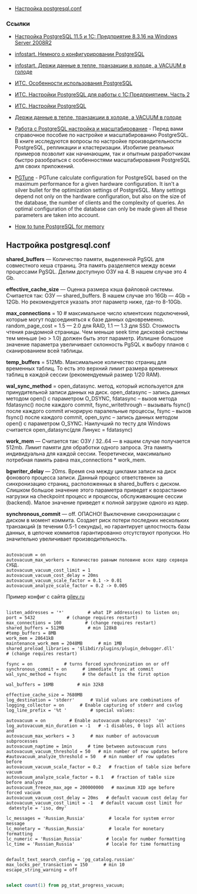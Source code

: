 - [Настройка postgresql.conf](#настройка-postgresqlconf)


### Ссылки

- [Настройка PostgreSQL 11.5 и 1C: Предприятие 8.3.16 на Windows Server 2008R2](https://infostart.ru/1c/articles/1180438/)
- [infostart. Немного о конфигурировании PostgreSQL](https://infostart.ru/1c/articles/325482/)
- [infostart. Держи данные в тепле, транзакции в холоде, а VACUUM в голоде](https://infostart.ru/1c/articles/1191667/)
- [ИТС. Особенности использования PostgreSQL](https://its.1c.ru/db/metod8dev#browse:13:-1:1981:1987)
- [ИТС. Настройки PostgreSQL для работы с 1С:Предприятием. Часть 2](https://its.1c.ru/db/metod8dev#content:5866:hdoc)
- [ИТС. Настройки PostgreSQL](https://its.1c.ru/db/metod8dev#browse:13:-1:1989:2599:2600:2604)
- [Держи данные в тепле, транзакции в холоде, а VACUUM в голоде](https://is1c.ru/career/blog/derzhi-dannye-v-teple-tranzaktsii-v-kholode-a-vacuum-v-golode/)
- [Работа с PostgreSQL настройка и масштабирование](https://postgresql.leopard.in.ua/) - 
Перед вами справочное пособие по настройке и масштабированию PostgreSQL. В книге исследуются вопросы по настройке производительности PostgreSQL, репликации и кластеризации. Изобилие реальных примеров позволит как начинающим, так и опытным разработчикам быстро разобраться с особенностями масштабирования PostgreSQL для своих приложений.

- [PGTune](https://pgtune.leopard.in.ua/) - PGTune calculate configuration for PostgreSQL based on the maximum performance for a given hardware configuration. It isn't a silver bullet for the optimization settings of PostgreSQL. Many settings depend not only on the hardware configuration, but also on the size of the database, the number of clients and the complexity of queries. An optimal configuration of the database can only be made given all these parameters are taken into account.
- [How to tune PostgreSQL for memory](https://www.enterprisedb.com/postgres-tutorials/how-tune-postgresql-memory)



## Настройка postgresql.conf

**shared_buffers** — Количество памяти, выделенной PgSQL для совместного кеша страниц. Эта память разделяется между всеми процессами PgSQL. Делим доступную ОЗУ на 4. В нашем случае это 4 Gb.


**effective_cache_size** — Оценка размера кэша файловой системы. Считается так: ОЗУ — shared_buffers. В нашем случае это 16Gb — 4Gb = 12Gb. Но рекомендуется указать этот параметр ниже, где-то 8-10Gb.


**max_connections** = 10 # максимальное число клиентских подключений, которые могут подсоединяться к базе данных одновременно.
random_page_cost = 1.5 — 2.0 для RAID, 1.1 — 1.3 для SSD. Стоимость чтения рандомной страницы. Чем меньше seek time дисковой системы тем меньше (но > 1.0) должен быть этот параметр. Излишне большое значение параметра увеличивает склонность PgSQL к выбору планов с сканированием всей таблицы.


**temp_buffers** = 512Mb. Максимальное количество страниц для временных таблиц. То есть это верхний лимит размера временных таблиц в каждой сессии (рекомендуемый размер 1/20 RAM).


**wal_sync_method** = open_datasync.  метод, который используется для принудительной записи данных на диск. open_datasync – запись данных методом open() с параметром O_DSYNC, fdatasync – вызов метода fdatasync() после каждого commit, fsync_writethrough – вызывать fsync() после каждого commit игнорирую паралельные процессы, fsync – вызов fsync() после каждого commit, open_sync – запись данных методом open() с параметром O_SYNC. Наилучший по тесту для Windows считается open_datasync(для Линукс = fdatasync)


**work_mem** — Считается так: ОЗУ / 32..64 — в нашем случае получается 512mb. Лимит памяти для обработки одного запроса. Эта память индивидуальна для каждой сессии. Теоретически, максимально потребная память равна max_connections * work_mem.


**bgwriter_delay** — 20ms. Время сна между циклами записи на диск фонового процесса записи. Данный процесс ответственен за синхронизацию страниц, расположенных в shared_buffers с диском. Слишком большое значение этого параметра приведет к возрастанию нагрузки на  checkpoint процесс и процессы, обслуживающие сессии (backend). Малое значение приведет к полной загрузке одного из ядер.


**synchronous_commit** — off. ОПАСНО! Выключение синхронизации с диском в момент коммита. Создает риск потери последних нескольких транзакций (в течении 0.5-1 секунды), но гарантирует целостность базы данных, в цепочке коммитов гарантированно отсутствуют пропуски. Но значительно увеличивает производительность.


``` 

autovacuum = on
autovacuum_max_workers = Количество равным половине всех ядер сервера СУБД.
autovacuum_vacuum_cost_limit = 1
autovacuum_vacuum_cost_delay = 20ms
autovacuum_vacuum_scale_factor = 0.1 -> 0.01
autovacuum_analyze_scale_factor = 0.2 -> 0.005

```

Пример конфиг с сайта [gilev.ru](http://www.gilev.ru/forum/viewtopic.php?f=18&t=979) 


```

listen_addresses = '*'         # what IP address(es) to listen on;
port = 5432            # (change requires restart)
max_connections = 100         # (change requires restart)
shared_buffers = 512MB         # min 128kB
#temp_buffers = 8MB         
work_mem = 28641kB            
maintenance_work_mem = 2048MB      # min 1MB
shared_preload_libraries = '$libdir/plugins/plugin_debugger.dll'      # (change requires restart)

fsync = on            # turns forced synchronization on or off
synchronous_commit = on      # immediate fsync at commit
wal_sync_method = fsync      # the default is the first option
               
wal_buffers = 16MB         # min 32kB
   
effective_cache_size = 7680MB
log_destination = 'stderr'      # Valid values are combinations of
logging_collector = on      # Enable capturing of stderr and csvlog
log_line_prefix = '%t '         # special values:
               
autovacuum = on         # Enable autovacuum subprocess?  'on'
log_autovacuum_min_duration = -1   # -1 disables, 0 logs all actions and
autovacuum_max_workers = 3      # max number of autovacuum subprocesses
autovacuum_naptime = 1min      # time between autovacuum runs
autovacuum_vacuum_threshold = 50   # min number of row updates before
#autovacuum_analyze_threshold = 50   # min number of row updates before
autovacuum_vacuum_scale_factor = 0.2   # fraction of table size before vacuum
autovacuum_analyze_scale_factor = 0.1   # fraction of table size before analyze
autovacuum_freeze_max_age = 200000000   # maximum XID age before forced vacuum
autovacuum_vacuum_cost_delay = 20ms   # default vacuum cost delay for
autovacuum_vacuum_cost_limit = -1   # default vacuum cost limit for
 datestyle = 'iso, dmy'

lc_messages = 'Russian_Russia'         # locale for system error message
lc_monetary = 'Russian_Russia'         # locale for monetary formatting
lc_numeric = 'Russian_Russia'         # locale for number formatting
lc_time = 'Russian_Russia'            # locale for time formatting


default_text_search_config = 'pg_catalog.russian'
max_locks_per_transaction = 150      # min 10
escape_string_warning = off

```

``` sql

select count(1) from pg_stat_progress_vacuum;

```